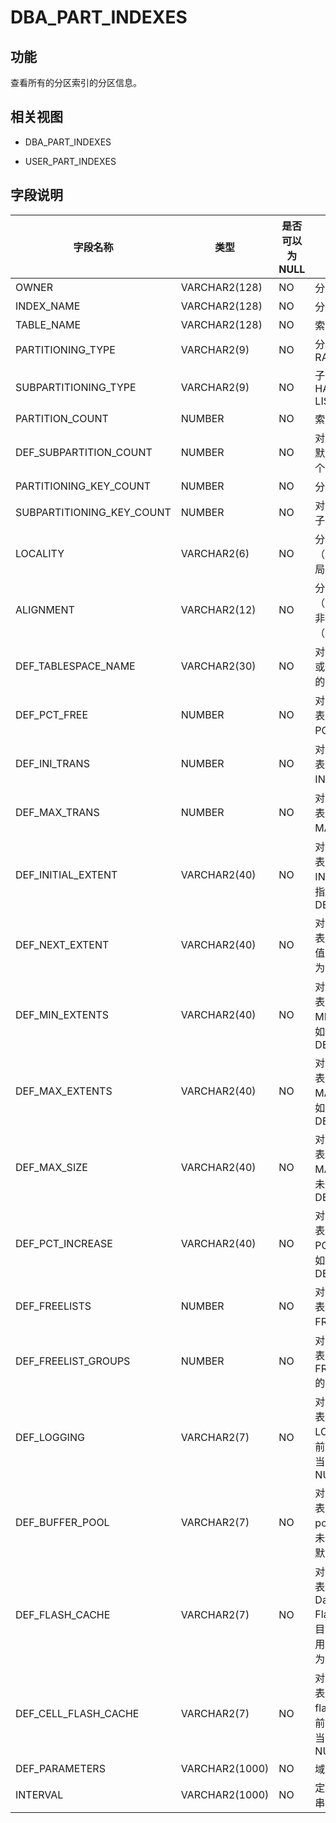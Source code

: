 DBA_PART_INDEXES 
=====================================



功能 
-----------

查看所有的分区索引的分区信息。

相关视图 
-------------

* DBA_PART_INDEXES

  

* USER_PART_INDEXES

  




字段说明 
-------------



|         **字段名称**          |     **类型**     | **是否可以为 NULL** |                                                                                   **描述**                                                                                   |
|---------------------------|----------------|----------------|----------------------------------------------------------------------------------------------------------------------------------------------------------------------------|
| OWNER                     | VARCHAR2(128)  | NO             | 分区索引所有者                                                                                                                                                                    |
| INDEX_NAME                | VARCHAR2(128)  | NO             | 分区索引的名字                                                                                                                                                                    |
| TABLE_NAME                | VARCHAR2(128)  | NO             | 索引关联的表的名字                                                                                                                                                                  |
| PARTITIONING_TYPE         | VARCHAR2(9)    | NO             | 分区方式: * HASH   * RANGE   * LIST        |
| SUBPARTITIONING_TYPE      | VARCHAR2(9)    | NO             | 子分区的分区方式: * HASH   * RANGE   * LIST    |
| PARTITION_COUNT           | NUMBER         | NO             | 索引中分区个数                                                                                                                                                                    |
| DEF_SUBPARTITION_COUNT    | NUMBER         | NO             | 对于复合分区索引，默认为子分区的分区个数（如果指定）                                                                                                                                                 |
| PARTITIONING_KEY_COUNT    | NUMBER         | NO             | 分区键中列的个数                                                                                                                                                                   |
| SUBPARTITIONING_KEY_COUNT | NUMBER         | NO             | 对于复合分区索引，子分区分区键个数                                                                                                                                                          |
| LOCALITY                  | VARCHAR2(6)    | NO             | 分区索引是局部（LOCAL） 还是全局 （GLOBAL）                                                                                                                                               |
| ALIGNMENT                 | VARCHAR2(12)   | NO             | 分区索引是前缀（PREFIXED）还是非前缀 （NON_PREFIXED）                                                                                                                                      |
| DEF_TABLESPACE_NAME       | VARCHAR2(30)   | NO             | 对于局部索引,  添加或分割表分区时默认的表空间                                                                                                                                                   |
| DEF_PCT_FREE              | NUMBER         | NO             | 对于局部索引， 添加表分区时默认 PCTFREE 值                                                                                                                                                 |
| DEF_INI_TRANS             | NUMBER         | NO             | 对于局部索引，添加表分区时默认 INITRANS 值                                                                                                                                                 |
| DEF_MAX_TRANS             | NUMBER         | NO             | 对于局部索引，添加表分区时默认 MAXTRANS 的值                                                                                                                                                |
| DEF_INITIAL_EXTENT        | VARCHAR2(40)   | NO             | 对于局部索引，添加表分区时默认 INITIAL 值。如果未指定，值为 DEFAULT                                                                                                                                 |
| DEF_NEXT_EXTENT           | VARCHAR2(40)   | NO             | 对于局部索引，添加表分区时默认 NEXT 值；如果未指定，值为 DEFAULT                                                                                                                                    |
| DEF_MIN_EXTENTS           | VARCHAR2(40)   | NO             | 对于局部索引，添加表分区时默认 MINEXTENTS 值。如果未指定，值为 DEFAULT                                                                                                                              |
| DEF_MAX_EXTENTS           | VARCHAR2(40)   | NO             | 对于局部索引，添加表分区时默认 MAXEXTENTS 值。如果未指定，值为 DEFAULT                                                                                                                              |
| DEF_MAX_SIZE              | VARCHAR2(40)   | NO             | 对于局部索引，添加表分区时默认 MAXSIZE 值；如果未指定，值为 DEFAULT                                                                                                                                 |
| DEF_PCT_INCREASE          | VARCHAR2(40)   | NO             | 对于局部索引，添加表分区时默认 PCTINCREASE 值；如果未指定，值为 DEFAULT                                                                                                                             |
| DEF_FREELISTS             | NUMBER         | NO             | 对于局部索引，添加表分区时默认 FREELISTS 的值                                                                                                                                               |
| DEF_FREELIST_GROUPS       | NUMBER         | NO             | 对于局部索引，添加表分区时默认 FREELIST GROUPS 的值                                                                                                                                         |
| DEF_LOGGING               | VARCHAR2(7)    | NO             | 对于局部索引，添加表分区时默认 LOGGING 参数。目前该字段暂未使用，当前该字段默认为 NULL                                                                                                                         |
| DEF_BUFFER_POOL           | VARCHAR2(7)    | NO             | 对于局部索引，添加表分区时默认 buffer pool 。目前该字段暂未使用，当前该字段默认为 NULL                                                                                                                       |
| DEF_FLASH_CACHE           | VARCHAR2(7)    | NO             | 对于局部索引，添加表分区时默认 Database Smart Flash Cache hint。目前该字段暂未使用，当前该字段默认为 NULL                                                                                                    |
| DEF_CELL_FLASH_CACHE      | VARCHAR2(7)    | NO             | 对于局部索引, 添加表分区时默认 cell flash cache hint。目前该字段暂未使用，当前该字段默认为 NULL                                                                                                             |
| DEF_PARAMETERS            | VARCHAR2(1000) | NO             | 域索引的默认参数串                                                                                                                                                                  |
| INTERVAL                  | VARCHAR2(1000) | NO             | 定义区间划分的字符串                                                                                                                                                                 |



